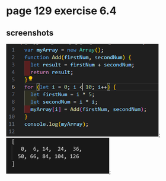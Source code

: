 # page 129 exercise 6.4

## screenshots

![code](screenshots/code.PNG);
![output](screenshots/output.PNG);
